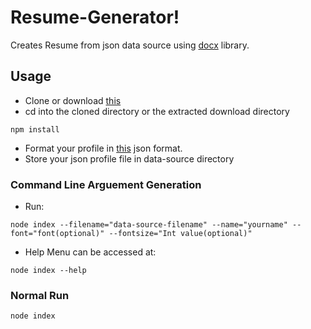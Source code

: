 # Resume-Generator!

Creates Resume from json data source using [docx](https://github.com/dolanmiu/docx) library.

## Usage 
* Clone or download [this](https://github.com/zeek-r/resume-generator)
* cd into the cloned directory or the extracted download directory
```
npm install
```
* Format your profile in [this](https://github.com/zeek-r/resume-generator/blob/master/data-source/my-resume) json format.
* Store your json profile file in data-source directory
### Command Line Arguement Generation
* Run: 
```
node index --filename="data-source-filename" --name="yourname" --font="font(optional)" --fontsize="Int value(optional)"
```
* Help Menu can be accessed at:
```
node index --help
```
### Normal Run
```
node index
```